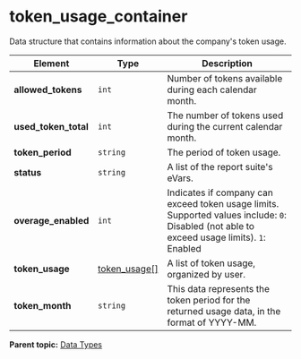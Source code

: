 # token_usage_container

Data structure that contains information about the company's token usage.

|Element|Type|Description|
|-------|----|-----------|
|**allowed_tokens** |`int` | Number of tokens available during each calendar month. |
|**used_token_total** |`int` | The number of tokens used during the current calendar month. |
|**token_period** |`string` | The period of token usage. |
|**status** |`string` | A list of the report suite's eVars. |
|**overage_enabled** |`int` | Indicates if company can exceed token usage limits. Supported values include: `0`: Disabled (not able to exceed usage limits). `1`: Enabled |
|**token_usage** |[token_usage[]](r_token_usage_array.md#) | A list of token usage, organized by user. |
|**token_month** |`string` | This data represents the token period for the returned usage data, in the format of YYYY-MM. |

**Parent topic:** [Data Types](../data_types/c_datatypes.md)

